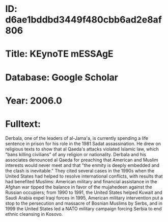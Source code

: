 # ID: d6ae1bddbd3449f480cbb6ad2e8af806
# Title: KEynoTE mESSAgE
# Database: Google Scholar
# Year: 2006.0
# Fulltext:
Derbala, one of the leaders of al-Jama'a, is currently spending a life sentence in prison for his role in the 1981 Sadat assassination.
He drew on religious texts to show that al Qaeda's attacks violated Islamic law, which "bans killing civilians" of any religion or nationality.
Derbala and his associates denounced al Qaeda for preaching that American and Muslim interests would never meet and that "the enmity is deeply embedded and the clash is inevitable."
They cited several cases in the 1990s when the United States had helped to resolve international conflicts, with results that had benefited Muslims: American military and financial assistance in the Afghan war tipped the balance in favor of the mujahedeen against the Russian occupiers; from 1990 to 1991, the United States helped Kuwait and Saudi Arabia expel Iraqi forces in 1995, American military intervention put a stop to the persecution and massacre of Bosnian Muslims by Serbs, and in 1999 the United States led a NATO military campaign forcing Serbia to end ethnic cleansing in Kosovo.
